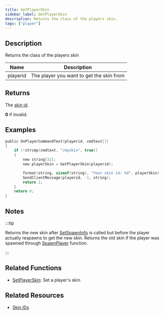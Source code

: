 ```yaml
---
title: GetPlayerSkin
sidebar_label: GetPlayerSkin
description: Returns the class of the players skin.
tags: ["player"]
---
```


## Description

Returns the class of the players skin

| Name     | Description                              |
| -------- | ---------------------------------------- |
| playerid | The player you want to get the skin from |

## Returns

The [skin id](../resources/skins).

**0** if invalid.

## Examples

```c
public OnPlayerCommandText(playerid, cmdtext[])
{
    if (!strcmp(cmdtext, "/myskin", true))
    {
        new string[32];
        new playerSkin = GetPlayerSkin(playerid);

        format(string, sizeof(string), "Your skin id: %d", playerSkin);
        SendClientMessage(playerid, -1, string);
        return 1;
    }
    return 0;
}
```

## Notes

:::tip

Returns the new skin after [SetSpawnInfo](SetSpawnInfo) is called but before the player actually respawns to get the new skin. Returns the old skin if the player was spawned through [SpawnPlayer](SpawnPlayer) function.

:::

## Related Functions

- [SetPlayerSkin](SetPlayerSkin): Set a player's skin.

## Related Resources

- [Skin IDs](../resources/skins)

